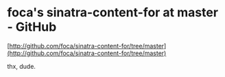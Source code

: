 <!--
id: 146561676
link: http://tumblr.atmos.org/post/146561676/focas-sinatra-content-for-at-master-github
slug: focas-sinatra-content-for-at-master-github
date: Tue Jul 21 2009 21:47:13 GMT-0700 (PDT)
publish: 2009-07-021
tags: 
title: foca's sinatra-content-for at master - GitHub
-->


foca's sinatra-content-for at master - GitHub
=============================================

[http://github.com/foca/sinatra-content-for/tree/master](http://github.com/foca/sinatra-content-for/tree/master)

thx, dude.

